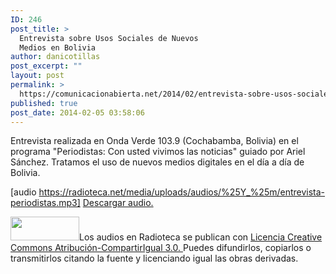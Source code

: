 ```yaml
---
ID: 246
post_title: >
  Entrevista sobre Usos Sociales de Nuevos
  Medios en Bolivia
author: danicotillas
post_excerpt: ""
layout: post
permalink: >
  https://comunicacionabierta.net/2014/02/entrevista-sobre-usos-sociales-de-nuevos-medios-en-bolivia/
published: true
post_date: 2014-02-05 03:58:06
---
```

Entrevista realizada en Onda Verde 103.9 (Cochabamba, Bolivia) en el programa "Periodistas: Con usted vivimos las noticias" guiado por Ariel Sánchez. Tratamos el uso de nuevos medios digitales en el día a día de Bolivia.

[audio https://radioteca.net/media/uploads/audios/%25Y_%25m/entrevista-periodistas.mp3]
<a href="https://radioteca.net/media/uploads/audios/%25Y_%25m/entrevista-periodistas.mp3">Descargar audio.</a>

<img class="alignleft" src="https://radioteca.net/media/uploads/images/banners/cc-by-sa.png" alt="" width="110" height="38" border="0" />Los audios en Radioteca se publican con <a href="https://creativecommons.org/licenses/by-sa/3.0/deed.es" target="_blank">Licencia Creative Commons Atribución-CompartirIgual 3.0. </a>Puedes difundirlos, copiarlos o transmitirlos citando la fuente y licenciando igual las obras derivadas.
